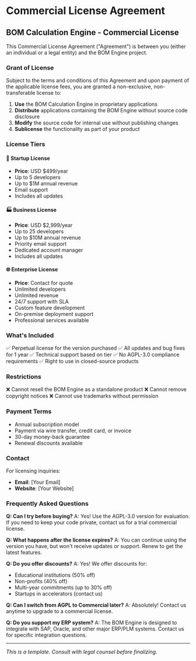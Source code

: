 # Commercial License Agreement

## BOM Calculation Engine - Commercial License

This Commercial License Agreement ("Agreement") is between you (either an individual or a legal entity) and the BOM Engine project.

### Grant of License

Subject to the terms and conditions of this Agreement and upon payment of the applicable license fees, you are granted a non-exclusive, non-transferable license to:

1. **Use** the BOM Calculation Engine in proprietary applications
2. **Distribute** applications containing the BOM Engine without source code disclosure
3. **Modify** the source code for internal use without publishing changes
4. **Sublicense** the functionality as part of your product

### License Tiers

#### 🏢 Startup License
- **Price**: USD $499/year
- Up to 5 developers
- Up to $1M annual revenue
- Email support
- Includes all updates

#### 🏭 Business License
- **Price**: USD $2,999/year
- Up to 25 developers
- Up to $10M annual revenue
- Priority email support
- Dedicated account manager
- Includes all updates

#### 🌐 Enterprise License
- **Price**: Contact for quote
- Unlimited developers
- Unlimited revenue
- 24/7 support with SLA
- Custom feature development
- On-premise deployment support
- Professional services available

### What's Included

✅ Perpetual license for the version purchased
✅ All updates and bug fixes for 1 year
✅ Technical support based on tier
✅ No AGPL-3.0 compliance requirements
✅ Right to use in closed-source products

### Restrictions

❌ Cannot resell the BOM Engine as a standalone product
❌ Cannot remove copyright notices
❌ Cannot use trademarks without permission

### Payment Terms

- Annual subscription model
- Payment via wire transfer, credit card, or invoice
- 30-day money-back guarantee
- Renewal discounts available

### Contact

For licensing inquiries:
- **Email**: [Your Email]
- **Website**: [Your Website]

### Frequently Asked Questions

**Q: Can I try before buying?**
A: Yes! Use the AGPL-3.0 version for evaluation. If you need to keep your code private, contact us for a trial commercial license.

**Q: What happens after the license expires?**
A: You can continue using the version you have, but won't receive updates or support. Renew to get the latest features.

**Q: Do you offer discounts?**
A: Yes! We offer discounts for:
- Educational institutions (50% off)
- Non-profits (40% off)
- Multi-year commitments (up to 30% off)
- Startups in accelerators (contact us)

**Q: Can I switch from AGPL to Commercial later?**
A: Absolutely! Contact us anytime to upgrade to a commercial license.

**Q: Do you support my ERP system?**
A: The BOM Engine is designed to integrate with SAP, Oracle, and other major ERP/PLM systems. Contact us for specific integration questions.

---

*This is a template. Consult with legal counsel before finalizing.*
